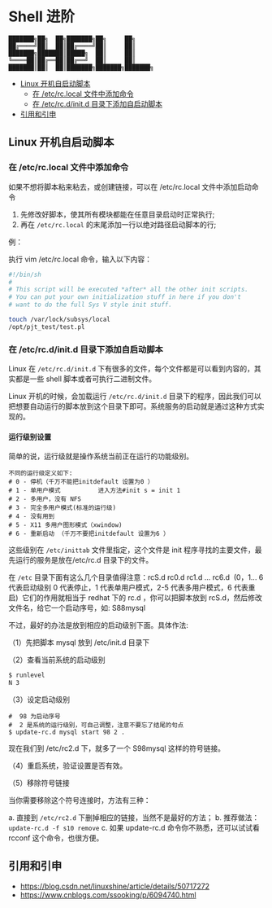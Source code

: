# Shell 进阶

```
███████╗██╗  ██╗███████╗██╗     ██╗
██╔════╝██║  ██║██╔════╝██║     ██║
███████╗███████║█████╗  ██║     ██║
╚════██║██╔══██║██╔══╝  ██║     ██║
███████║██║  ██║███████╗███████╗███████╗
```

<!-- TOC depthFrom:2 depthTo:3 -->

- [Linux 开机自启动脚本](#linux-开机自启动脚本)
    - [在 /etc/rc.local 文件中添加命令](#在-etcrclocal-文件中添加命令)
    - [在 /etc/rc.d/init.d 目录下添加自启动脚本](#在-etcrcdinitd-目录下添加自启动脚本)
- [引用和引申](#引用和引申)

<!-- /TOC -->

## Linux 开机自启动脚本

### 在 /etc/rc.local 文件中添加命令

如果不想将脚本粘来粘去，或创建链接，可以在 /etc/rc.local 文件中添加启动命令

1. 先修改好脚本，使其所有模块都能在任意目录启动时正常执行;
2. 再在 `/etc/rc.local` 的末尾添加一行以绝对路径启动脚本的行;

例：

执行 vim /etc/rc.local 命令，输入以下内容：

```sh
#!/bin/sh
#
# This script will be executed *after* all the other init scripts.
# You can put your own initialization stuff in here if you don't
# want to do the full Sys V style init stuff.

touch /var/lock/subsys/local
/opt/pjt_test/test.pl
```

### 在 /etc/rc.d/init.d 目录下添加自启动脚本

Linux 在 `/etc/rc.d/init.d` 下有很多的文件，每个文件都是可以看到内容的，其实都是一些 shell 脚本或者可执行二进制文件。

Linux 开机的时候，会加载运行 `/etc/rc.d/init.d` 目录下的程序，因此我们可以把想要自动运行的脚本放到这个目录下即可。系统服务的启动就是通过这种方式实现的。

#### 运行级别设置

简单的说，运行级就是操作系统当前正在运行的功能级别。

```
不同的运行级定义如下:
# 0 - 停机（千万不能把initdefault 设置为0 ）
# 1 - 单用户模式       　　进入方法#init s = init 1
# 2 - 多用户，没有 NFS
# 3 - 完全多用户模式(标准的运行级)
# 4 - 没有用到
# 5 - X11 多用户图形模式（xwindow)
# 6 - 重新启动 （千万不要把initdefault 设置为6 ）
```

这些级别在 `/etc/inittab` 文件里指定，这个文件是 init 程序寻找的主要文件，最先运行的服务是放在/etc/rc.d 目录下的文件。

在 `/etc` 目录下面有这么几个目录值得注意：rcS.d rc0.d rc1.d ... rc6.d  (0，1... 6 代表启动级别 0 代表停止，1 代表单用户模式，2-5 代表多用户模式，6 代表重启)  它们的作用就相当于 redhat 下的 rc.d ，你可以把脚本放到 rcS.d，然后修改文件名，给它一个启动序号，如: S88mysql

不过，最好的办法是放到相应的启动级别下面。具体作法:

（1）先把脚本 mysql 放到 /etc/init.d 目录下

（2）查看当前系统的启动级别

```sh
$ runlevel
N 3
```

（3）设定启动级别

```
#  98 为启动序号
#  2 是系统的运行级别，可自己调整，注意不要忘了结尾的句点
$ update-rc.d mysql start 98 2 .
```

现在我们到 /etc/rc2.d 下，就多了一个 S98mysql 这样的符号链接。

（4）重启系统，验证设置是否有效。

（5）移除符号链接

当你需要移除这个符号连接时，方法有三种：

a. 直接到 `/etc/rc2.d` 下删掉相应的链接，当然不是最好的方法；
b. 推荐做法：`update-rc.d -f s10 remove`
c. 如果 update-rc.d 命令你不熟悉，还可以试试看 rcconf 这个命令，也很方便。

## 引用和引申

- https://blog.csdn.net/linuxshine/article/details/50717272
- https://www.cnblogs.com/ssooking/p/6094740.html
